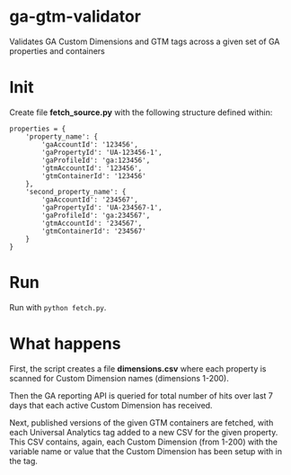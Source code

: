 # ga-gtm-validator
Validates GA Custom Dimensions and GTM tags across a given set of GA properties and containers

# Init

Create file **fetch_source.py** with the following structure defined within:
```
properties = {
    'property_name': {
        'gaAccountId': '123456',
        'gaPropertyId': 'UA-123456-1',
        'gaProfileId': 'ga:123456',
        'gtmAccountId': '123456',
        'gtmContainerId': '123456'
    },
    'second_property_name': {
        'gaAccountId': '234567',
        'gaPropertyId': 'UA-234567-1',
        'gaProfileId': 'ga:234567',
        'gtmAccountId': '234567',
        'gtmContainerId': '234567'
    }
}
```

# Run

Run with `python fetch.py`.

# What happens

First, the script creates a file **dimensions.csv** where each property is scanned for Custom Dimension names (dimensions 1-200).

Then the GA reporting API is queried for total number of hits over last 7 days that each active Custom Dimension has received.

Next, published versions of the given GTM containers are fetched, with each Universal Analytics tag added to a new CSV for the given property. This CSV contains, again, each Custom Dimension (from 1-200) with the variable name or value that the Custom Dimension has been setup with in the tag.

